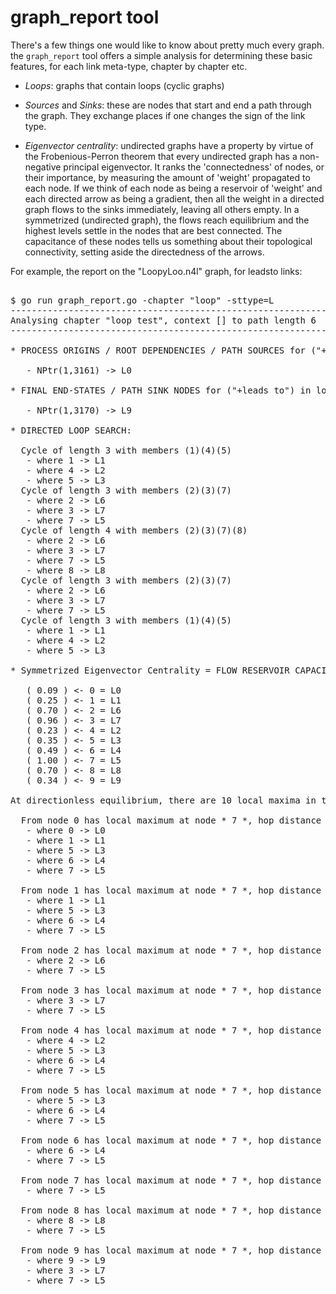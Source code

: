 
# graph_report tool

There's a few things one would like to know about pretty much every graph.
the `graph_report` tool offers a simple analysis for determining these basic
features, for each link meta-type, chapter by chapter etc.

* *Loops*: graphs that contain loops (cyclic graphs)

* *Sources* and *Sinks*: these are nodes that start and end a path through the graph.
They exchange places if one changes the sign of the link type.

* *Eigenvector centrality*: undirected graphs have a property by virtue of the 
Frobenious-Perron theorem that every undirected graph has a non-negative principal
eigenvector. It ranks the 'connectedness' of nodes, or their importance, by measuring
the amount of 'weight' propagated to each node. If we think of
each node as being a reservoir of 'weight' and each directed arrow as being a gradient, then
all the weight in a directed graph flows to the sinks immediately, leaving all others empty.
In a symmetrized (undirected graph), the flows reach equilibrium and the highest levels settle
in the nodes that are best connected. The capacitance of these nodes tells us something about
their topological connectivity, setting aside the directedness of the arrows. 

For example, the report on the "LoopyLoo.n4l" graph, for leadsto links:

<pre>

$ go run graph_report.go -chapter "loop" -sttype=L 
----------------------------------------------------------------
Analysing chapter "loop test", context [] to path length 6
----------------------------------------------------------------

* PROCESS ORIGINS / ROOT DEPENDENCIES / PATH SOURCES for ("+leads to") in loop test

   - NPtr(1,3161) -> L0

* FINAL END-STATES / PATH SINK NODES for ("+leads to") in loop test

   - NPtr(1,3170) -> L9

* DIRECTED LOOP SEARCH:

  Cycle of length 3 with members (1)(4)(5)
   - where 1 -> L1
   - where 4 -> L2
   - where 5 -> L3
  Cycle of length 3 with members (2)(3)(7)
   - where 2 -> L6
   - where 3 -> L7
   - where 7 -> L5
  Cycle of length 4 with members (2)(3)(7)(8)
   - where 2 -> L6
   - where 3 -> L7
   - where 7 -> L5
   - where 8 -> L8
  Cycle of length 3 with members (2)(3)(7)
   - where 2 -> L6
   - where 3 -> L7
   - where 7 -> L5
  Cycle of length 3 with members (1)(4)(5)
   - where 1 -> L1
   - where 4 -> L2
   - where 5 -> L3

* Symmetrized Eigenvector Centrality = FLOW RESERVOIR CAPACITANCE AT EQUILIBRIUM = 

   ( 0.09 ) <- 0 = L0
   ( 0.25 ) <- 1 = L1
   ( 0.70 ) <- 2 = L6
   ( 0.96 ) <- 3 = L7
   ( 0.23 ) <- 4 = L2
   ( 0.35 ) <- 5 = L3
   ( 0.49 ) <- 6 = L4
   ( 1.00 ) <- 7 = L5
   ( 0.70 ) <- 8 = L8
   ( 0.34 ) <- 9 = L9

At directionless equilibrium, there are 10 local maxima in the EVC landscape:

  From node 0 has local maximum at node * 7 *, hop distance 4 along [0 1 5 6 7]
   - where 0 -> L0
   - where 1 -> L1
   - where 5 -> L3
   - where 6 -> L4
   - where 7 -> L5

  From node 1 has local maximum at node * 7 *, hop distance 3 along [1 5 6 7]
   - where 1 -> L1
   - where 5 -> L3
   - where 6 -> L4
   - where 7 -> L5

  From node 2 has local maximum at node * 7 *, hop distance 1 along [2 7]
   - where 2 -> L6
   - where 7 -> L5

  From node 3 has local maximum at node * 7 *, hop distance 1 along [3 7]
   - where 3 -> L7
   - where 7 -> L5

  From node 4 has local maximum at node * 7 *, hop distance 3 along [4 5 6 7]
   - where 4 -> L2
   - where 5 -> L3
   - where 6 -> L4
   - where 7 -> L5

  From node 5 has local maximum at node * 7 *, hop distance 2 along [5 6 7]
   - where 5 -> L3
   - where 6 -> L4
   - where 7 -> L5

  From node 6 has local maximum at node * 7 *, hop distance 1 along [6 7]
   - where 6 -> L4
   - where 7 -> L5

  From node 7 has local maximum at node * 7 *, hop distance 0 along [7]
   - where 7 -> L5

  From node 8 has local maximum at node * 7 *, hop distance 1 along [8 7]
   - where 8 -> L8
   - where 7 -> L5

  From node 9 has local maximum at node * 7 *, hop distance 2 along [9 3 7]
   - where 9 -> L9
   - where 3 -> L7
   - where 7 -> L5

</pre>